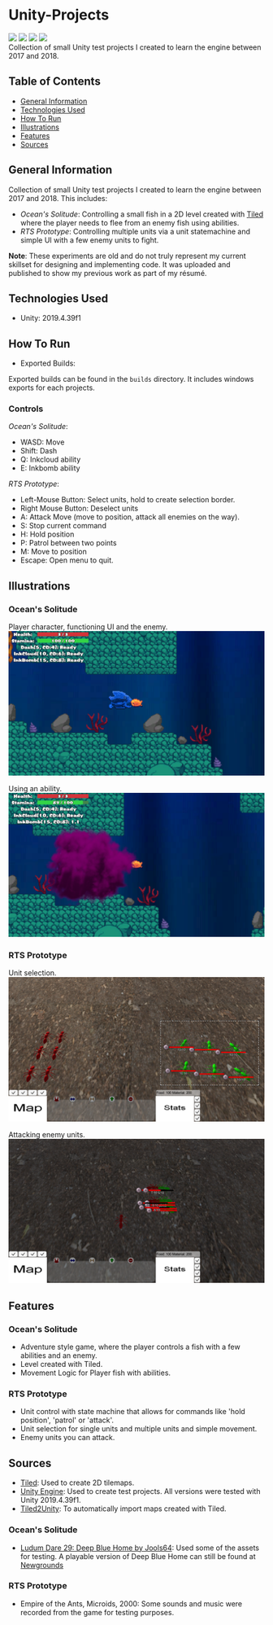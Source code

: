 # Unity-Projects
![](https://img.shields.io/badge/Code-CSharp-informational?style=plastic&logo=csharp&logoColor=white&color=283443)
![](https://img.shields.io/badge/Engine-Unity-informational?style=plastic&logo=unity&logoColor=white&color=283443)
![](https://img.shields.io/badge/Software-Visual_Studio_Code-informational?style=plastic&logo=visualstudiocode&logoColor=white&color=283443)
![](https://img.shields.io/badge/Software-Tiled-informational?style=plastic&logo=&logoColor=white&color=283443)
<br>
Collection of small Unity test projects I created to learn the engine between 2017 and 2018.

## Table of Contents
  - [General Information](#general-information)
  - [Technologies Used](#technologies-used)
  - [How To Run](#how-to-run)
  - [Illustrations](#illustrations)
  - [Features](#features)
  - [Sources](#sources)

## General Information
Collection of small Unity test projects I created to learn the engine between 2017 and 2018.
This includes: 
- *Ocean's Solitude*: Controlling a small fish in a 2D level created with [Tiled](https://www.mapeditor.org/) where the player needs to flee from an enemy fish using abilities.
- *RTS Prototype*: Controlling multiple units via a unit statemachine and simple UI with a few enemy units to fight.

**Note**: These experiments are old and do not truly represent my current skillset for designing and implementing code. It was uploaded and published to show my previous work as part of my résumé.

## Technologies Used
- Unity: 2019.4.39f1

## How To Run
- Exported Builds:

Exported builds can be found in the `builds` directory. It includes windows exports for each projects. 


### Controls
*Ocean's Solitude*:
- WASD: Move
- Shift: Dash
- Q: Inkcloud ability
- E: Inkbomb ability

*RTS Prototype*:
- Left-Mouse Button: Select units, hold to create selection border.
- Right Mouse Button: Deselect units
- A: Attack Move (move to position, attack all enemies on the way).
- S: Stop current command
- H: Hold position
- P: Patrol between two points
- M: Move to position
- Escape: Open menu to quit.

## Illustrations
### Ocean's Solitude
Player character, functioning UI and the enemy.
![Player](./repo/images/oceans_solitude_1.png)

Using an ability.
![Ability](./repo/images/oceans_solitude_2.png)


### RTS Prototype
Unit selection.
![Unit selection](./repo/images/ant_rts_1.png)

Attacking enemy units.
![Attacking](./repo/images/ant_rts_2.png)

## Features
### Ocean's Solitude
- Adventure style game, where the player controls a fish with a few abilities and an enemy.
- Level created with Tiled.
- Movement Logic for Player fish with abilities.

### RTS Prototype
- Unit control with state machine that allows for commands like 'hold position', 'patrol' or 'attack'.
- Unit selection for single units and multiple units and simple movement.
- Enemy units you can attack.


## Sources
- [Tiled](https://www.mapeditor.org/): Used to create 2D tilemaps.
- [Unity Engine](https://unity.com/): Used to create test projects. All versions were tested with Unity 2019.4.39f1.
- [Tiled2Unity](https://seanba.com/supertiled2unity.html): To automatically import maps created with Tiled.
  
### Ocean's Solitude
- [Ludum Dare 29: Deep Blue Home by Jools64](https://web.archive.org/web/20170703054547/http://www.ludumdare.com/compo/ludum-dare-29/?action=preview&uid=17060): Used some of the assets for testing. A playable version of Deep Blue Home can still be found at [Newgrounds](https://www.newgrounds.com/portal/view/638327)

### RTS Prototype
- Empire of the Ants, Microids, 2000: Some sounds and music were recorded from the game for testing purposes.
